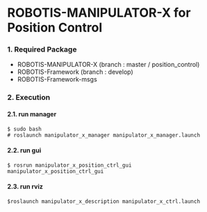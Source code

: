 # ROBOTIS-MANIPULATOR-X for Position Control

### 1. Required Package

- ROBOTIS-MANIPULATOR-X (branch : master / position_control)   
- ROBOTIS-Framework (branch : develop) 
- ROBOTIS-Framework-msgs  

### 2. Execution

#### 2.1. run manager  
```  
$ sudo bash  
# roslaunch manipulator_x_manager manipulator_x_manager.launch  
```  

#### 2.2. run gui  
```  
$ rosrun manipulator_x_position_ctrl_gui manipulator_x_position_ctrl_gui  
```  

#### 2.3. run rviz  
```  
$roslaunch manipulator_x_description manipulator_x_ctrl.launch  
```  
